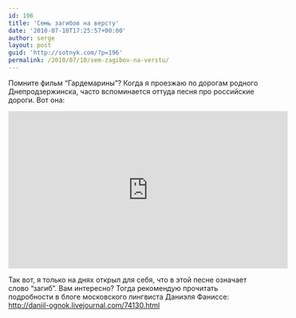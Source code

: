 ```yaml
---
id: 196
title: 'Семь загибов на версту'
date: '2010-07-10T17:25:57+00:00'
author: serge
layout: post
guid: 'http://sotnyk.com/?p=196'
permalink: /2010/07/10/sem-zagibov-na-verstu/
---
```


Помните фильм “Гардемарины”? Когда я проезжаю по дорогам родного Днепродзержинска, часто вспоминается оттуда песня про российские дороги. Вот она:

<iframe width="560" height="315" src="https://www.youtube.com/embed/BclfIUjFscA" title="YouTube video player" frameborder="0" allow="accelerometer; autoplay; clipboard-write; encrypted-media; gyroscope; picture-in-picture; web-share" allowfullscreen></iframe>

Так вот, я только на днях открыл для себя, что в этой песне означает слово “загиб”. Вам интересно? Тогда рекомендую прочитать подробности в блоге московского лингвиста Даниэля Фаниссе: <http://daniil-ognok.livejournal.com/74130.html>